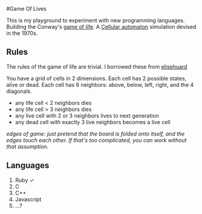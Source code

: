 #Game Of Lives

This is my playground to experiment with new programming languages. Building the Conway's [game of life](http://en.wikipedia.org/wiki/Conway's_Game_of_Life). A [Cellular automaton](http://en.wikipedia.org/wiki/Cellular_automaton) simulation devised in the 1970s. 

## Rules

The rules of the game of life are trivial. I borrowed these from [elisehuard](https://github.com/elisehuard/game_of_life)

You have a grid of cells in 2 dimensions. Each cell has 2 possible states, alive or dead. Each cell has 8 neighbors: above, below, left, right, and the 4 diagonals.

* any life cell < 2 neighbors dies
* any life cell > 3 neighbors dies
* any live cell with 2 or 3 neighbors lives to next generation
* any dead cell with exactly 3 live neighbors becomes a live cell

_edges of game: just pretend that the board is folded onto itself, and the edges touch each other. If that's too complicated, you can work without that assumption._

## Languages

1. Ruby &#x2713;
2. C
3. C++
4. Javascript
5. ...?